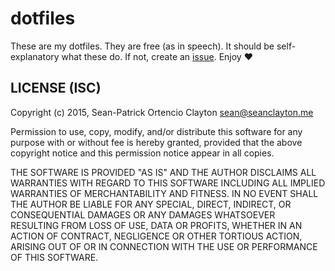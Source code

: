 # dotfiles

These are my dotfiles. They are free (as in speech). It should be self-explanatory
what these do. If not, create an [issue]. Enjoy :heart:

## LICENSE (ISC)

Copyright (c) 2015, Sean-Patrick Ortencio Clayton <sean@seanclayton.me>

Permission to use, copy, modify, and/or distribute this software for any
purpose with or without fee is hereby granted, provided that the above
copyright notice and this permission notice appear in all copies.

THE SOFTWARE IS PROVIDED "AS IS" AND THE AUTHOR DISCLAIMS ALL WARRANTIES
WITH REGARD TO THIS SOFTWARE INCLUDING ALL IMPLIED WARRANTIES OF
MERCHANTABILITY AND FITNESS. IN NO EVENT SHALL THE AUTHOR BE LIABLE FOR
ANY SPECIAL, DIRECT, INDIRECT, OR CONSEQUENTIAL DAMAGES OR ANY DAMAGES
WHATSOEVER RESULTING FROM LOSS OF USE, DATA OR PROFITS, WHETHER IN AN
ACTION OF CONTRACT, NEGLIGENCE OR OTHER TORTIOUS ACTION, ARISING OUT OF
OR IN CONNECTION WITH THE USE OR PERFORMANCE OF THIS SOFTWARE.

[issue]: /issues/new
